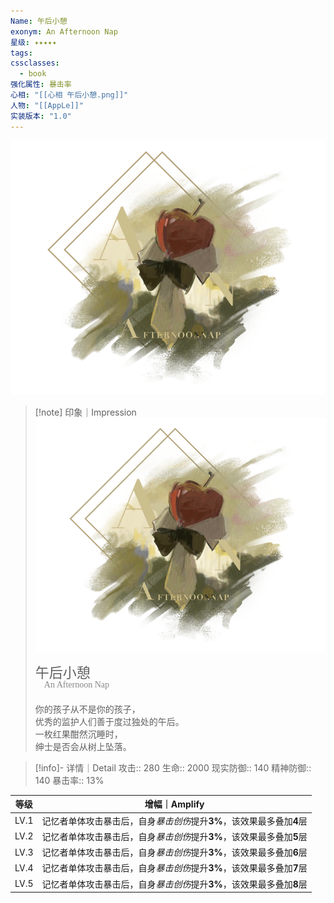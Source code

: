 ```yaml
---
Name: 午后小憩
exonym: An Afternoon Nap
星级: ✦✦✦✦✦
tags:
cssclasses:
  - book
强化属性: 暴击率
心相: "[[心相 午后小憩.png]]"
人物: "[[AppLe]]"
实装版本: "1.0"
---
```

![cover](assets/午后小憩｜An%20Afternoon%20Nap.assets/心相%20午后小憩.png)

> [!note] 印象｜Impression
> ![心相 午后小憩|inlL|300](assets/午后小憩｜An%20Afternoon%20Nap.assets/心相%20午后小憩.png)
> <p style="font-family: '家族宋', sans-serif; font-size: 22px; line-height: 0.75; text-indent: 0;">午后小憩<br><span style="font-family: serif; font-size: 14px; color: #888888;">　An Afternoon Nap</span></p>
> 
> 你的孩子从不是你的孩子，  
> 优秀的监护人们善于度过独处的午后。  
> 一枚红果酣然沉睡时，  
> 绅士是否会从树上坠落。

> [!info]- 详情｜Detail
> 攻击:: 280
> 生命:: 2000
> 现实防御:: 140
> 精神防御:: 140
> 暴击率:: 13%

| 等级 |                        增幅｜Amplify                         |
| :--: | :----------------------------------------------------------: |
| LV.1 | 记忆者单体攻击暴击后，自身*暴击创伤*提升**3%**，该效果最多叠加**4**层 |
| LV.2 | 记忆者单体攻击暴击后，自身*暴击创伤*提升**3%**，该效果最多叠加**5**层 |
| LV.3 | 记忆者单体攻击暴击后，自身*暴击创伤*提升**3%**，该效果最多叠加**6**层 |
| LV.4 | 记忆者单体攻击暴击后，自身*暴击创伤*提升**3%**，该效果最多叠加**7**层 |
| LV.5 | 记忆者单体攻击暴击后，自身*暴击创伤*提升**3%**，该效果最多叠加**8**层 |
